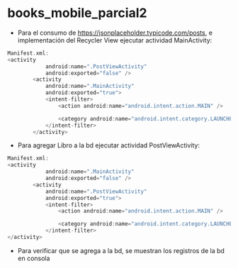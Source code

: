 # books_mobile_parcial2
- Para el consumo de https://jsonplaceholder.typicode.com/posts, e implementación del Recycler View ejecutar actividad MainActivity:
```kotlin
Manifest.xml:
<activity
            android:name=".PostViewActivity"
            android:exported="false" />
        <activity
            android:name=".MainActivity"
            android:exported="true">
            <intent-filter>
                <action android:name="android.intent.action.MAIN" />

                <category android:name="android.intent.category.LAUNCHER" />
            </intent-filter>
        </activity>
```

- Para agregar Libro a la bd ejecutar actividad PostViewActivity:
```kotlin
Manifest.xml:
<activity
            android:name=".MainActivity"
            android:exported="false" />
        <activity
            android:name=".PostViewActivity"
            android:exported="true">
            <intent-filter>
                <action android:name="android.intent.action.MAIN" />

                <category android:name="android.intent.category.LAUNCHER" />
            </intent-filter>
</activity>
```

- Para verificar que se agrega a la bd, se muestran los registros de la bd en consola
    

